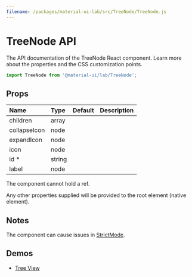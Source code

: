 ```yaml
---
filename: /packages/material-ui-lab/src/TreeNode/TreeNode.js
---
```


<!--- This documentation is automatically generated, do not try to edit it. -->

# TreeNode API

<p class="description">The API documentation of the TreeNode React component. Learn more about the properties and the CSS customization points.</p>

```js
import TreeNode from '@material-ui/lab/TreeNode';
```



## Props

| Name | Type | Default | Description |
|:-----|:-----|:--------|:------------|
| <span class="prop-name">children</span> | <span class="prop-type">array</span> |  |  |
| <span class="prop-name">collapseIcon</span> | <span class="prop-type">node</span> |  |  |
| <span class="prop-name">expandIcon</span> | <span class="prop-type">node</span> |  |  |
| <span class="prop-name">icon</span> | <span class="prop-type">node</span> |  |  |
| <span class="prop-name required">id&nbsp;*</span> | <span class="prop-type">string</span> |  |  |
| <span class="prop-name">label</span> | <span class="prop-type">node</span> |  |  |

The component cannot hold a ref.

Any other properties supplied will be provided to the root element (native element).

## Notes

The component can cause issues in [StrictMode](https://reactjs.org/docs/strict-mode.html).

## Demos

- [Tree View](/components/tree-view/)

